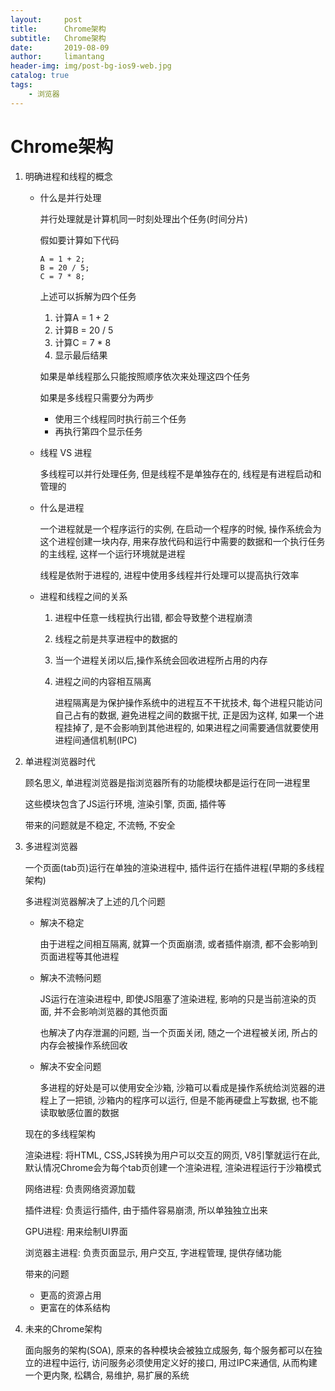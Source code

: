 ```yaml
---
layout:     post
title:      Chrome架构
subtitle:   Chrome架构
date:       2019-08-09
author:     limantang
header-img: img/post-bg-ios9-web.jpg
catalog: true
tags:
    - 浏览器
---
```


# Chrome架构

1. 明确进程和线程的概念

   - 什么是并行处理

     并行处理就是计算机同一时刻处理出个任务(时间分片)

     假如要计算如下代码

     ```tsx
     A = 1 + 2;
     B = 20 / 5;
     C = 7 * 8;
     ```

     上述可以拆解为四个任务

     1. 计算A = 1 + 2
     2. 计算B = 20 / 5
     3. 计算C = 7 * 8
     4. 显示最后结果

     如果是单线程那么只能按照顺序依次来处理这四个任务

     如果是多线程只需要分为两步

     - 使用三个线程同时执行前三个任务
     - 再执行第四个显示任务

   - 线程 VS 进程

     多线程可以并行处理任务, 但是线程不是单独存在的, 线程是有进程启动和管理的

   - 什么是进程

     一个进程就是一个程序运行的实例, 在启动一个程序的时候, 操作系统会为这个进程创建一块内存, 用来存放代码和运行中需要的数据和一个执行任务的主线程, 这样一个运行环境就是进程

     线程是依附于进程的, 进程中使用多线程并行处理可以提高执行效率

   - 进程和线程之间的关系

     1. 进程中任意一线程执行出错, 都会导致整个进程崩溃

     2. 线程之前是共享进程中的数据的

     3. 当一个进程关闭以后,操作系统会回收进程所占用的内存

     4. 进程之间的内容相互隔离

        进程隔离是为保护操作系统中的进程互不干扰技术, 每个进程只能访问自己占有的数据, 避免进程之间的数据干扰, 正是因为这样, 如果一个进程挂掉了, 是不会影响到其他进程的, 如果进程之间需要通信就要使用进程间通信机制(IPC)

2. 单进程浏览器时代

   顾名思义, 单进程浏览器是指浏览器所有的功能模块都是运行在同一进程里

   这些模块包含了JS运行环境, 渲染引擎, 页面, 插件等

   带来的问题就是不稳定, 不流畅, 不安全

3. 多进程浏览器

   一个页面(tab页)运行在单独的渲染进程中, 插件运行在插件进程(早期的多线程架构)

   多进程浏览器解决了上述的几个问题

   - 解决不稳定

     由于进程之间相互隔离, 就算一个页面崩溃, 或者插件崩溃, 都不会影响到页面进程等其他进程

   - 解决不流畅问题

     JS运行在渲染进程中, 即使JS阻塞了渲染进程, 影响的只是当前渲染的页面, 并不会影响浏览器的其他页面

     也解决了内存泄漏的问题, 当一个页面关闭, 随之一个进程被关闭, 所占的内存会被操作系统回收

   - 解决不安全问题

     多进程的好处是可以使用安全沙箱, 沙箱可以看成是操作系统给浏览器的进程上了一把锁, 沙箱内的程序可以运行, 但是不能再硬盘上写数据, 也不能读取敏感位置的数据

   现在的多线程架构

   渲染进程: 将HTML, CSS,JS转换为用户可以交互的网页, V8引擎就运行在此, 默认情况Chrome会为每个tab页创建一个渲染进程, 渲染进程运行于沙箱模式

   网络进程: 负责网络资源加载

   插件进程: 负责运行插件, 由于插件容易崩溃, 所以单独独立出来

   GPU进程: 用来绘制UI界面

   浏览器主进程: 负责页面显示, 用户交互, 字进程管理, 提供存储功能

   

   带来的问题

   - 更高的资源占用
   - 更富在的体系结构

4. 未来的Chrome架构

   面向服务的架构(SOA), 原来的各种模块会被独立成服务, 每个服务都可以在独立的进程中运行, 访问服务必须使用定义好的接口, 用过IPC来通信, 从而构建一个更内聚, 松耦合, 易维护, 易扩展的系统